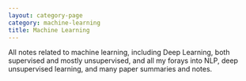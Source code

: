 ```yaml
---
layout: category-page
category: machine-learning
title: Machine Learning
---
```

All notes related to machine learning, including Deep Learning, both supervised and mostly unsupervised, and all my forays into NLP, deep unsupervised learning, and many paper summaries and notes.
